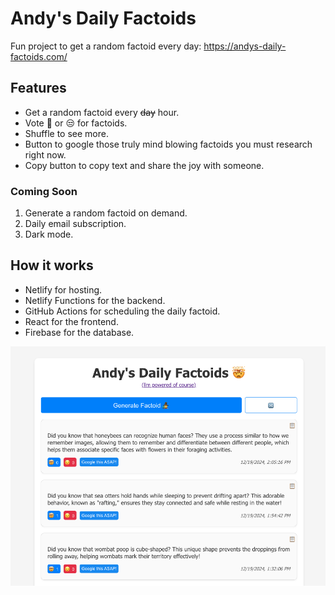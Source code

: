 # Andy's Daily Factoids

Fun project to get a random factoid every day: https://andys-daily-factoids.com/

## Features

- Get a random factoid every ~~day~~ hour.
- Vote 🤯 or 😒 for factoids.
- Shuffle to see more.
- Button to google those truly mind blowing factoids you must research right now.
- Copy button to copy text and share the joy with someone.

### Coming Soon

1. Generate a random factoid on demand.
2. Daily email subscription.
3. Dark mode.

## How it works

- Netlify for hosting.
- Netlify Functions for the backend.
- GitHub Actions for scheduling the daily factoid.
- React for the frontend.
- Firebase for the database.

![Screenshot](./frontend/public/home-screenshot.png)
